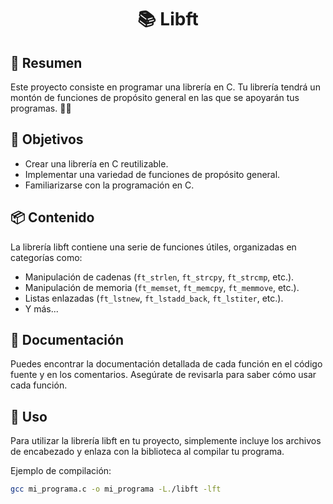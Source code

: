 # <div align="center">📚 Libft</div>
## 📝 Resumen
Este proyecto consiste en programar una librería en C. Tu librería tendrá un montón de funciones de propósito general en las que se apoyarán tus programas. 👨‍💻

## 🚀 Objetivos
- Crear una librería en C reutilizable.
- Implementar una variedad de funciones de propósito general.
- Familiarizarse con la programación en C.

## 📦 Contenido
La librería libft contiene una serie de funciones útiles, organizadas en categorías como:
- Manipulación de cadenas (`ft_strlen`, `ft_strcpy`, `ft_strcmp`, etc.).
- Manipulación de memoria (`ft_memset`, `ft_memcpy`, `ft_memmove`, etc.).
- Listas enlazadas (`ft_lstnew`, `ft_lstadd_back`, `ft_lstiter`, etc.).
- Y más...

## 📄 Documentación
Puedes encontrar la documentación detallada de cada función en el código fuente y en los comentarios. Asegúrate de revisarla para saber cómo usar cada función.

## 🧪 Uso
Para utilizar la librería libft en tu proyecto, simplemente incluye los archivos de encabezado y enlaza con la biblioteca al compilar tu programa.

Ejemplo de compilación:
```sh
gcc mi_programa.c -o mi_programa -L./libft -lft
